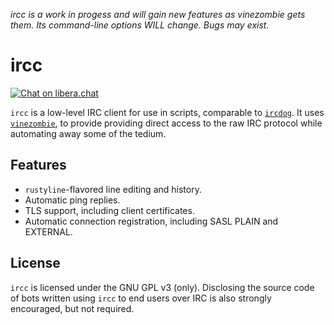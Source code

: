 *ircc is a work in progess
and will gain new features as vinezombie gets them.
Its command-line options WILL change.
Bugs may exist.*

# ircc

[![Chat on libera.chat](https://img.shields.io/badge/libera.chat-%23vinezombie-blueviolet)](https://web.libera.chat/gamja/?channel=#vinezombie)

`ircc` is a low-level IRC client for use in scripts,
comparable to [`ircdog`](https://github.com/ergochat/ircdog).
It uses [`vinezombie`](https://github.com/vinezombie/vinezombie),
to provide providing direct access to the raw IRC protocol while
automating away some of the tedium.

## Features

- `rustyline`-flavored line editing and history.
- Automatic ping replies.
- TLS support, including client certificates.
- Automatic connection registration, including SASL PLAIN and EXTERNAL.

## License

`ircc` is licensed under the GNU GPL v3 (only).
Disclosing the source code of bots written using `ircc` to
end users over IRC is also strongly encouraged, but not required.
